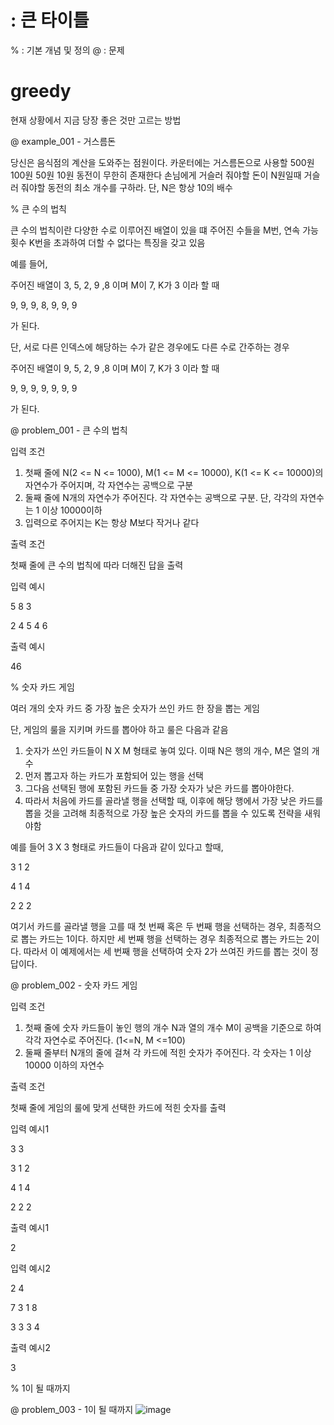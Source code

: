 # : 큰 타이틀
% : 기본 개념 및 정의
@ : 문제


# greedy
현재 상황에서 지금 당장 좋은 것만 고르는 방법


@ example_001 - 거스름돈

당신은 음식점의 계산을 도와주는 점원이다. 카운터에는 거스름돈으로 사용할 500원 100원 50원 10원 동전이 무한히 존재한다
손님에게 거슬러 줘야할 돈이 N원일때 거슬러 줘야할 동전의 최소 개수를 구하라. 단, N은 항상 10의 배수



% 큰 수의 법칙

큰 수의 법칙이란 다양한 수로 이루어진 배열이 있을 떄 주어진 수들을 M번, 연속 가능 횟수 K번을 초과하여 더할 수 없다는 특징을 갖고 있음

예를 들어,

주어진 배열이 3, 5, 2, 9 ,8 이며 M이 7, K가 3 이라 할 때

9, 9, 9, 8, 9, 9, 9

가 된다.

단, 서로 다른 인덱스에 해당하는 수가 같은 경우에도 다른 수로 간주하는 경우

주어진 배열이 9, 5, 2, 9 ,8 이며 M이 7, K가 3 이라 할 때

9, 9, 9, 9, 9, 9, 9

가 된다.







@ problem_001 - 큰 수의 법칙

입력 조건

1. 첫째 줄에 N(2 <= N <= 1000), M(1 <= M <= 10000), K(1 <= K <= 10000)의 자연수가 주어지며, 각 자연수는 공백으로 구분
2. 둘째 줄에 N개의 자연수가 주어진다. 각 자연수는 공백으로 구분. 단, 각각의 자연수는 1 이상 10000이하
3. 입력으로 주어지는 K는 항상 M보다 작거나 같다


출력 조건

첫째 줄에 큰 수의 법칙에 따라 더해진 답을 출력


입력 예시

5 8 3

2 4 5 4 6 

출력 예시

46




% 숫자 카드 게임

여러 개의 숫자 카드 중 가장 높은 숫자가 쓰인 카드 한 장을 뽑는 게임

단, 게임의 룰을 지키며 카드를 뽑아야 하고 룰은 다음과 같음

1. 숫자가 쓰인 카드들이 N X M 형태로 놓여 있다. 이때 N은 행의 개수, M은 열의 개수
2. 먼저 뽑고자 하는 카드가 포함되어 있는 행을 선택
3. 그다음 선택된 행에 포함된 카드들 중 가장 숫자가 낮은 카드를 뽑아야한다.
4. 따라서 처음에 카드를 골라낼 행을 선택할 때, 이후에 해당 행에서 가장 낮은 카드를 뽑을 것을 고려해 최종적으로 가장 높은 숫자의 카드를 뽑을 수 있도록 전략을 새워야함

예를 들어 3 X 3 형태로 카드들이 다음과 같이 있다고 할때,

3 1 2

4 1 4

2 2 2

여기서 카드를 골라낼 행을 고를 때 첫 번째 혹은 두 번째 행을 선택하는 경우, 최종적으로 뽑는 카드는 1이다.
하지만 세 번째 행을 선택하는 경우 최종적으로 뽑는 카드는 2이다. 따라서 이 예제에서는 세 번째 행을 선택하여 숫자 2가 쓰여진 카드를 뽑는 것이 정답이다.



@ problem_002 - 숫자 카드 게임

입력 조건

1. 첫째 줄에 숫자 카드들이 놓인 행의 개수 N과 열의 개수 M이 공백을 기준으로 하여 각각 자연수로 주어진다. (1<=N, M <=100)
2. 둘째 줄부터 N개의 줄에 걸쳐 각 카드에 적힌 숫자가 주어진다. 각 숫자는 1 이상 10000 이하의 자연수

출력 조건

첫째 줄에 게임의 룰에 맞게 선택한 카드에 적힌 숫자를 출력


입력 예시1

3 3

3 1 2

4 1 4

2 2 2

출력 예시1

2


입력 예시2

2 4

7 3 1 8

3 3 3 4



출력 예시2

3


% 1이 될 때까지

@ problem_003 - 1이 될 때까지
![image](https://user-images.githubusercontent.com/88085974/134919411-1e12545c-bf43-40eb-acbd-a8ad9573af8b.png)







